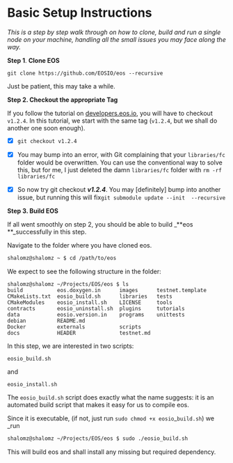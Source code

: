 # Basic Setup Instructions

_This is a step by step walk through on how to clone, build and run a single node on your machine, handling all the small issues you may face along the way._

**Step 1**. **Clone EOS**

```
git clone https://github.com/EOSIO/eos --recursive
```

Just be patient, this may take a while.

**Step 2. Checkout the appropriate Tag**

If you follow the tutorial on [developers.eos.io](https://developers.eos.io "EOSIO Developers&apos; Guide"), you will have to checkout `v1.2.4`. In this tutorial, we start with the same tag \(`v1.2.4`, but we shall do another one soon enough\).

* [x] `git checkout v1.2.4`

* [x] You may bump into an error, with Git complaining that your `libraries/fc` folder would be overwritten. You can use the conventional way to solve this, but for me, I just deleted the damn `libraries/fc` folder with `rm -rf libraries/fc`

* [x] So now try git checkout _**v1.2.4**_. You may \[definitely\] bump into another issue, but running this will fix`git submodule update --init  --recursive`

**Step 3. Build EOS**

If all went smoothly on step 2, you should be able to build \_**eos **\_successfully in this step.

Navigate to the folder where you have cloned eos.

```bash
shalomz@shalomz ~ $ cd /path/to/eos
```

We expect to see the following structure in the folder:

```
shalomz@shalomz ~/Projects/EOS/eos $ ls
build           eos.doxygen.in      images      testnet.template
CMakeLists.txt  eosio_build.sh      libraries   tests
CMakeModules    eosio_install.sh    LICENSE     tools
contracts       eosio_uninstall.sh  plugins     tutorials
data            eosio.version.in    programs    unittests
debian          README.md
Docker          externals           scripts
docs            HEADER              testnet.md
```

In this step, we are interested in two scripts:

```
eosio_build.sh
```

and

```
eosio_install.sh
```

The `eosio_build.sh` script does exactly what the name suggests: it is an automated build script that makes it easy for us to compile eos.

Since it is executable, \(if not, just run `sudo chmod +x eosio`\_`build.sh`\) we \_run

```bash
shalomz@shalomz ~/Projects/EOS/eos $ sudo ./eosio_build.sh
```

This will build eos and shall install any missing but required dependency.

